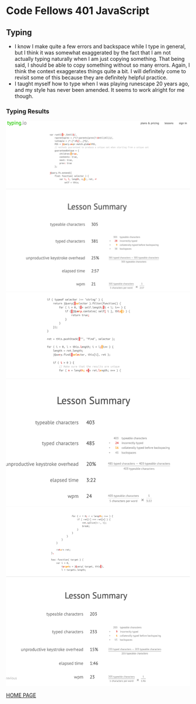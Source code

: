 # Code Fellows 401 JavaScript

## Typing

- I know I make quite a few errors and backspace while I type in general, but I think it was somewhat exaggerated by the fact that I am not actually typing naturally when I am just copying something. That being said, I should be able to copy something without so many errors. Again, I think the context exaggerates things quite a bit. I will definitely come to revisit some of this because they are definitely helpful practice.
- I taught myself how to type when I was playing runescape 20 years ago, and my style has never been amended. It seems to work alright for me though.

### Typing Results

![Typing Lesson 1](./../img/typing-lessson1.png)
![Typing Lesson 2](./../img/typing-lessson2.png)
![Typing Lesson 3](./../img/typing-lessson3.png)

[HOME PAGE](https://getullrichordietrying.github.io/reading-notes/)

